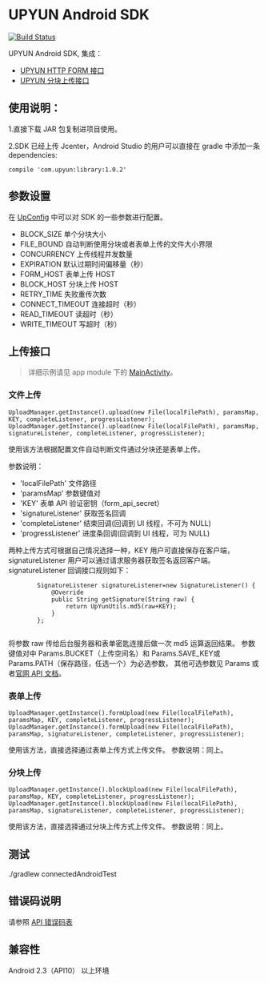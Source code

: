 # UPYUN Android SDK

[![Build Status](https://travis-ci.org/upyun/android-sdk.svg?branch=master)](https://travis-ci.org/upyun/android-sdk)

UPYUN Android SDK, 集成：
- [UPYUN HTTP FORM 接口](http://docs.upyun.com/api/form_api/)
- [UPYUN 分块上传接口](http://docs.upyun.com/api/multipart_upload/)


## 使用说明：

1.直接下载 JAR 包复制进项目使用。

2.SDK 已经上传 Jcenter，Android Studio 的用户可以直接在 gradle 中添加一条 dependencies:

```
compile 'com.upyun:library:1.0.2'
```
## 参数设置

在 [UpConfig](http://gitlab.widget-inc.com/upyun-sdk/android-sdk/blob/master/library/src/main/java/com/upyun/library/common/UpConfig.java) 中可以对 SDK 的一些参数进行配置。

* BLOCK_SIZE 单个分块大小
* FILE_BOUND 自动判断使用分块或者表单上传的文件大小界限
* CONCURRENCY 上传线程并发数量
* EXPIRATION 默认过期时间偏移量（秒）
* FORM_HOST 表单上传 HOST
* BLOCK_HOST 分块上传 HOST
* RETRY_TIME 失败重传次数
* CONNECT_TIMEOUT 连接超时（秒）
* READ_TIMEOUT 读超时（秒）
* WRITE_TIMEOUT 写超时（秒）


## 上传接口

> 详细示例请见 app module 下的 [MainActivity](http://gitlab.widget-inc.com/upyun-sdk/android-sdk/blob/master/app/src/main/java/com/upyun/sdktest/MainActivity.java)。


### 文件上传

```
UploadManager.getInstance().upload(new File(localFilePath), paramsMap, KEY, completeListener, progressListener);
UploadManager.getInstance().upload(new File(localFilePath), paramsMap, signatureListener, completeListener, progressListener);
```

使用该方法根据配置文件自动判断文件通过分块还是表单上传。

参数说明：

* 'localFilePath'  文件路径
* 'paramsMap'  参数键值对
* 'KEY'  表单 API 验证密钥（form_api_secret）
* 'signatureListener'  获取签名回调
* 'completeListener'  结束回调(回调到 UI 线程，不可为 NULL)
* 'progressListener'  进度条回调(回调到 UI 线程，可为 NULL)


两种上传方式可根据自己情况选择一种，KEY 用户可直接保存在客户端，signatureListener 用户可以通过请求服务器获取签名返回客户端。signatureListener 回调接口规则如下：

```
        SignatureListener signatureListener=new SignatureListener() {
            @Override
            public String getSignature(String raw) {
                return UpYunUtils.md5(raw+KEY);
            }
        };
        
```
将参数 raw 传给后台服务器和表单密匙连接后做一次 md5 运算返回结果。
参数键值对中 Params.BUCKET（上传空间名）和 Params.SAVE_KEY或Params.PATH（保存路径，任选一个）为必选参数，
其他可选参数见 Params 或者[官网 API 文档](http://docs.upyun.com/api/form_api/)。

### 表单上传

```
UploadManager.getInstance().formUpload(new File(localFilePath), paramsMap, KEY, completeListener, progressListener);
UploadManager.getInstance().formUpload(new File(localFilePath), paramsMap, signatureListener, completeListener, progressListener);
```

使用该方法，直接选择通过表单上传方式上传文件。
参数说明：同上。
### 分块上传

```
UploadManager.getInstance().blockUpload(new File(localFilePath), paramsMap, KEY, completeListener, progressListener);
UploadManager.getInstance().blockUpload(new File(localFilePath), paramsMap, signatureListener, completeListener, progressListener);
```

使用该方法，直接选择通过分块上传方式上传文件。
参数说明：同上。

## 测试
./gradlew connectedAndroidTest
 

## 错误码说明

请参照 [API 错误码表](http://docs.upyun.com/api/errno/#api)

## 兼容性

Android 2.3（API10） 以上环境